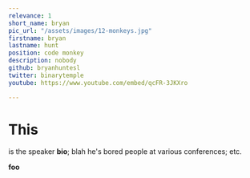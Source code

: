 ```yaml
---
relevance: 1
short_name: bryan
pic_url: "/assets/images/12-monkeys.jpg"
firstname: bryan
lastname: hunt
position: code monkey
description: nobody
github: bryanhuntesl
twitter: binarytemple
youtube: https://www.youtube.com/embed/qcFR-3JKXro

---
```

# **This**

is the speaker **bio**; blah he's bored people at various conferences; etc.

<b> foo </b>